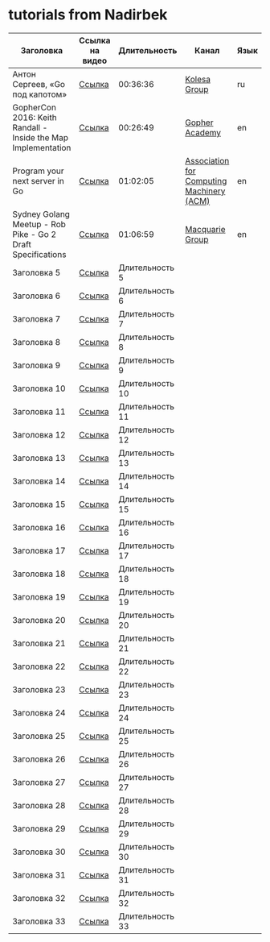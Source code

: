 # tutorials from Nadirbek

| Заголовка      | Ссылка на видео                         | Длительность   | Канал | Язык |
| -------------- | --------------------------------------- | -------------- | -------------- | -------------- |
| Антон Сергеев, «Go под капотом»    | [Ссылка](https://youtu.be/rloqQY9CT8I)  | 00:36:36 | [Kolesa Group](https://www.youtube.com/@kolesagroup6324)|ru|
| GopherCon 2016: Keith Randall - Inside the Map Implementation    | [Ссылка](https://youtu.be/Tl7mi9QmLns)  | 00:26:49 |[Gopher Academy](https://www.youtube.com/@kolesagroup6324)|en|
| Program your next server in Go | [Ссылка](https://youtu.be/5bYO60-qYOI)  | 01:02:05 |[Association for Computing Machinery (ACM)](https://www.youtube.com/@TheOfficialACM)|en|
| Sydney Golang Meetup - Rob Pike - Go 2 Draft Specifications| [Ссылка](https://youtu.be/RIvL2ONhFBI)  | 01:06:59 |[Macquarie Group](https://www.youtube.com/@macquarie)|en|
| Заголовка 5    | [Ссылка](https://youtu.be/zzAdEt3xZ1M)  | Длительность 5 |                ||
| Заголовка 6    | [Ссылка](https://youtu.be/XGtieBVI1lk)  | Длительность 6 |                ||
| Заголовка 7    | [Ссылка](https://youtu.be/2557w0qsDV0)  | Длительность 7 |                ||
| Заголовка 8    | [Ссылка](https://youtu.be/ydWFpcoYraU)  | Длительность 8 |                ||
| Заголовка 9    | [Ссылка](https://youtu.be/c4bldaCjYRY)  | Длительность 9 |                ||
| Заголовка 10   | [Ссылка](https://youtu.be/AV-KzQI-tLM)  | Длительность 10|                ||
| Заголовка 11   | [Ссылка](https://youtu.be/BHNt1fcg8iw)  | Длительность 11|                ||
| Заголовка 12   | [Ссылка](https://youtu.be/2h_NFBFrciI)  | Длительность 12|                ||
| Заголовка 13   | [Ссылка](https://youtu.be/lsBF58Q-DnY)  | Длительность 13|                ||
| Заголовка 14   | [Ссылка](https://youtu.be/PAAkCSZUG1c)  | Длительность 14|                ||
| Заголовка 15   | [Ссылка](https://youtu.be/ZuQcbqYK0BY)  | Длительность 15|                ||
| Заголовка 16   | [Ссылка](https://youtu.be/8D3Vmm1BGoY)  | Длительность 16|                ||
| Заголовка 17   | [Ссылка](https://youtu.be/Wh22_O8jXVQ)  | Длительность 17|                ||
| Заголовка 18   | [Ссылка](https://youtu.be/k9wK2FThEsk)  | Длительность 18|                ||
| Заголовка 19   | [Ссылка](https://youtu.be/MXoMuymbfo8)  | Длительность 19|                ||
| Заголовка 20   | [Ссылка](https://youtu.be/4MFcmreAUhs)  | Длительность 20|                ||
| Заголовка 21   | [Ссылка](https://youtu.be/kG_ipMygRUc)  | Длительность 21|                ||
| Заголовка 22   | [Ссылка](https://youtu.be/U0U8Ddx4TgE)  | Длительность 22|                ||
| Заголовка 23   | [Ссылка](https://youtu.be/7n_8cOBpQrg)  | Длительность 23|                ||
| Заголовка 24   | [Ссылка](https://youtu.be/BIYiuy8WWiU)  | Длительность 24|                ||
| Заголовка 25   | [Ссылка](https://youtu.be/qIhZrMg3_Tk)  | Длительность 25|                ||
| Заголовка 26   | [Ссылка](https://youtu.be/EW9oGc5vSAI)  | Длительность 26|                ||
| Заголовка 27   | [Ссылка](https://youtu.be/BQto7PiHknc)  | Длительность 27|                ||
| Заголовка 28   | [Ссылка](https://youtu.be/Lrjjqc1bRHo)  | Длительность 28|                ||
| Заголовка 29   | [Ссылка](https://youtu.be/Ie3pK1Adm4U)  | Длительность 29|                ||
| Заголовка 30   | [Ссылка](https://youtu.be/uYhQ2ot3XFg)  | Длительность 30|                ||
| Заголовка 31   | [Ссылка](https://youtu.be/f6kdp27TYZs)  | Длительность 31|                ||
| Заголовка 32   | [Ссылка](https://youtu.be/P_SXTUiA-9Y)  | Длительность 32|                ||
| Заголовка 33   | [Ссылка](https://youtu.be/oV9rvDllKEg)  | Длительность 33|                ||
